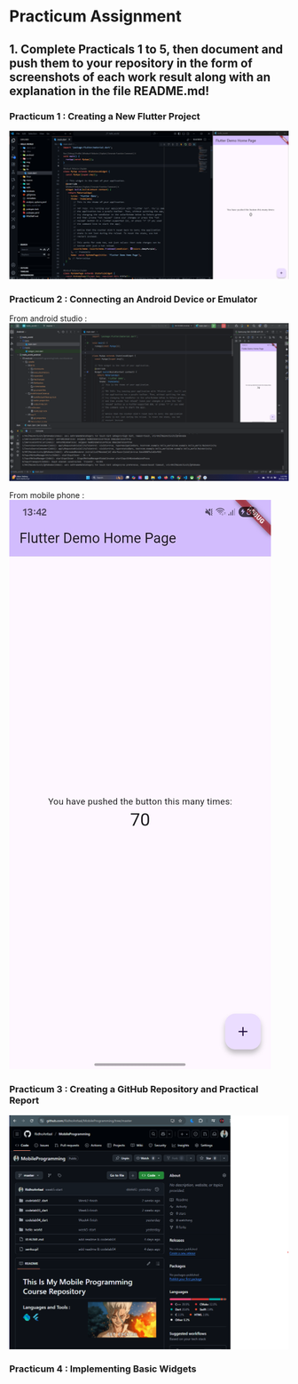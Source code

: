 # Practicum Assignment

## 1. Complete Practicals 1 to 5, then document and push them to your repository in the form of screenshots of each work result along with an explanation in the file README.md!

### Practicum 1 : Creating a New Flutter Project
![p1](img/p1.png)

### Practicum 2 : Connecting an Android Device or Emulator
From android studio :
![p2](img/p2.0.png)

From mobile phone :
![p2](img/p2.1.jpg)

### Practicum 3 : Creating a GitHub Repository and Practical Report
![p3](img/p3.png)

### Practicum 4 : Implementing Basic Widgets
